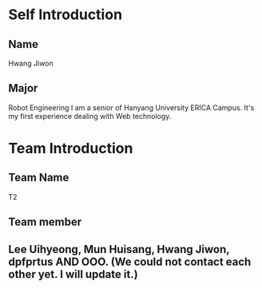 <h1>Self Introduction</h1>   
<h2>Name</h2>
Hwang Jiwon  
<h2>Major</h2>
Robot Engineering  
I am a senior of Hanyang University ERICA Campus. It's my first experience dealing with Web technology.  
  
<h1>Team Introduction</h1>  
<h2>Team Name</h2>
T2  
<h2>Team member<h2>
<div>Lee Uihyeong, Mun Huisang, Hwang Jiwon, dpfprtus AND OOO. (We could not contact each other yet. I will update it.)  </div>
